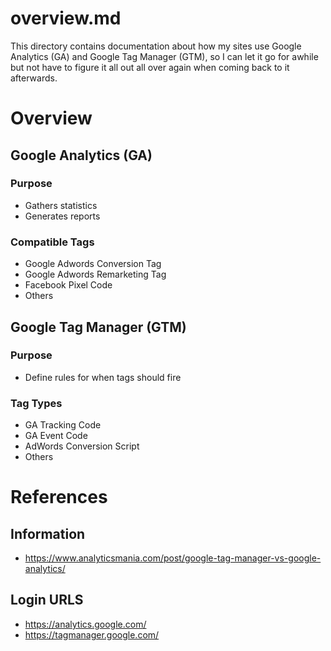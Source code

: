 # overview.md

This directory contains documentation about how my sites use Google Analytics (GA) and
Google Tag Manager (GTM), so I can let it go for awhile but not have to figure it all
out all over again when coming back to it afterwards.

# Overview

## Google Analytics (GA)

### Purpose

- Gathers statistics
- Generates reports

### Compatible Tags

- Google Adwords Conversion Tag
- Google Adwords Remarketing Tag
- Facebook Pixel Code
- Others

## Google Tag Manager (GTM)

### Purpose

- Define rules for when tags should fire

### Tag Types

- GA Tracking Code
- GA Event Code
- AdWords Conversion Script
- Others


# References

## Information

- https://www.analyticsmania.com/post/google-tag-manager-vs-google-analytics/


## Login URLS

- https://analytics.google.com/
- https://tagmanager.google.com/


